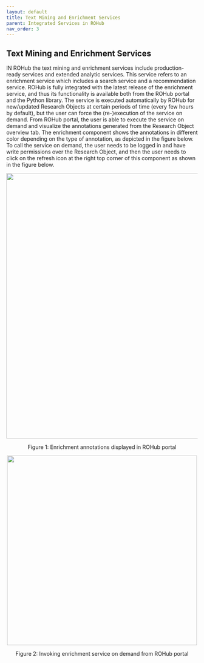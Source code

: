 ```yaml
---
layout: default
title: Text Mining and Enrichment Services
parent: Integrated Services in ROHub
nav_order: 3
---
```


## Text Mining and Enrichment Services

IN ROHub the text mining and enrichment services include production-ready services and extended analytic services.  This service refers to an enrichment service which includes a search service and a recommendation service. ROHub is fully integrated with the latest release of the enrichment service, and thus its functionality is   available   both from   the   ROHub   portal   and the Python   library. The   service   is  executed automatically  by  ROHub  for  new/updated  Research  Objects  at  certain  periods  of  time  (every  few hours by default), but the user can force the (re-)execution of the service on demand. From ROHub portal, the user is able to execute the service on demand and visualize the annotations generated   from   the   Research   Object   overview   tab.   The   enrichment   component   shows   the annotations  in  different  color  depending  on  the  type  of  annotation,  as  depicted  in the figure below.  To call  the  service  on  demand,  the  user  needs  to  be  logged  in  and  have  write  permissions  over  the Research  Object,  and  then  the user  needs  to  click  on  the  refresh  icon  at  the  right  top  corner  of  this component as shown in the figure below.

<p align="center"> <img src="https://box.psnc.pl/f/f9a07e93c0/?raw=1" width="700"> </p>
<div align="center"> Figure 1: Enrichment annotations displayed in ROHub portal </div>


<p align="center"> <img src="https://box.psnc.pl/f/36c43c08ff/?raw=1" width="500"> </p>
<div align="center"> Figure 2: Invoking enrichment service on demand from ROHub portal </div>

